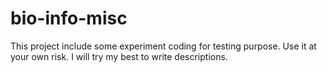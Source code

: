 # bio-info-misc
This project include some experiment coding for testing purpose.
Use it at your own risk.
I will try my best to write descriptions.
